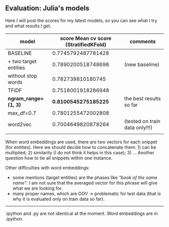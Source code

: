 ## Evaluation: Julia's models

Here I will post the scores for my latest models, so you can see what I try and what results I get.

| **model**  | **score** Mean cv score (StratifiedKFold)| **comments** |
| -------- | -------- | -------- |
| BASELINE  | 0.7745792487781428 | |
| + two target entities | 0.7890200518748698 | (new baseline) |
| without stop words  | 0.782739810180745 | |
| TFiDF  | 0.7518001918286948 | |
| **ngram_range=(1, 3)** | **0.8100545275185225** | the best results so far |
| max_df=0.7  | 0.7801255472002808 | |
| word2vec | 0.7004649820878264 | (tested on train data only!!!) |
|   |   |  |

When word embeddings are used, there are two vectors for each snippet (for entities). Here we should decide how to concatenate them: 1) can be multiplied; 2) similarity (I do not think it helps in this case); 3) ...
Another question how to tie all snippets within one instance.

Other difficulties with word embeddings:
* some mentions (target entities) are the phases like *"book of the same name"*. I am not sure that the averaged vector for this phrase will give what we are looking for.
* many proper names, which are OOV -> problematic for test data (that is why it is evaluated only on train data so far).

---------------
.ipython and .py are not identical at the moment. Word embeddings are in .ipython.
